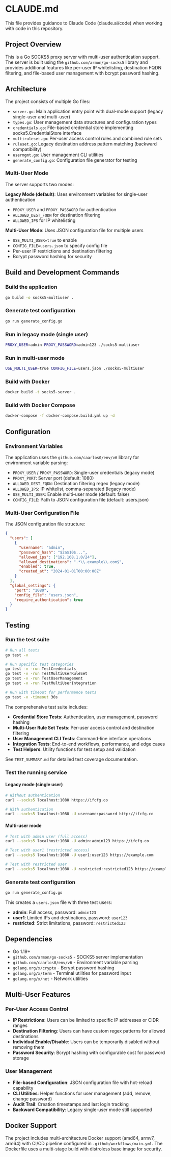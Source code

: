 # CLAUDE.md

This file provides guidance to Claude Code (claude.ai/code) when working with code in this repository.

## Project Overview

This is a Go SOCKS5 proxy server with multi-user authentication support. The server is built using the `github.com/armon/go-socks5` library and provides additional features like per-user IP whitelisting, destination FQDN filtering, and file-based user management with bcrypt password hashing.

## Architecture

The project consists of multiple Go files:

- `server.go`: Main application entry point with dual-mode support (legacy single-user and multi-user)
- `types.go`: User management data structures and configuration types
- `credentials.go`: File-based credential store implementing socks5.CredentialStore interface
- `multiruleset.go`: Per-user access control rules and combined rule sets
- `ruleset.go`: Legacy destination address pattern matching (backward compatibility)
- `usermgmt.go`: User management CLI utilities
- `generate_config.go`: Configuration file generator for testing

### Multi-User Mode

The server supports two modes:

**Legacy Mode (default)**: Uses environment variables for single-user authentication
- `PROXY_USER` and `PROXY_PASSWORD` for authentication
- `ALLOWED_DEST_FQDN` for destination filtering
- `ALLOWED_IPS` for IP whitelisting

**Multi-User Mode**: Uses JSON configuration file for multiple users
- `USE_MULTI_USER=true` to enable
- `CONFIG_FILE=users.json` to specify config file
- Per-user IP restrictions and destination filtering
- Bcrypt password hashing for security

## Build and Development Commands

### Build the application
```bash
go build -o socks5-multiuser .
```

### Generate test configuration
```bash
go run generate_config.go
```

### Run in legacy mode (single user)
```bash
PROXY_USER=admin PROXY_PASSWORD=admin123 ./socks5-multiuser
```

### Run in multi-user mode
```bash
USE_MULTI_USER=true CONFIG_FILE=users.json ./socks5-multiuser
```

### Build with Docker
```bash
docker build -t socks5-server .
```

### Build with Docker Compose
```bash
docker-compose -f docker-compose.build.yml up -d
```

## Configuration

### Environment Variables

The application uses the `github.com/caarlos0/env/v6` library for environment variable parsing:

- `PROXY_USER` / `PROXY_PASSWORD`: Single-user credentials (legacy mode)
- `PROXY_PORT`: Server port (default: 1080)
- `ALLOWED_DEST_FQDN`: Destination filtering regex (legacy mode)
- `ALLOWED_IPS`: IP whitelist, comma-separated (legacy mode)
- `USE_MULTI_USER`: Enable multi-user mode (default: false)
- `CONFIG_FILE`: Path to JSON configuration file (default: users.json)

### Multi-User Configuration File

The JSON configuration file structure:
```json
{
  "users": [
    {
      "username": "admin",
      "password_hash": "$2a$10$...",
      "allowed_ips": ["192.168.1.0/24"],
      "allowed_destinations": ".*\\.example\\.com$",
      "enabled": true,
      "created_at": "2024-01-01T00:00:00Z"
    }
  ],
  "global_settings": {
    "port": "1080",
    "config_file": "users.json",
    "require_authentication": true
  }
}
```

## Testing

### Run the test suite
```bash
# Run all tests
go test -v

# Run specific test categories
go test -v -run TestCredentials
go test -v -run TestMultiUserRuleSet
go test -v -run TestUserManagement
go test -v -run TestMultiUserIntegration

# Run with timeout for performance tests
go test -v -timeout 30s
```

The comprehensive test suite includes:
- **Credential Store Tests**: Authentication, user management, password hashing
- **Multi-User Rule Set Tests**: Per-user access control and destination filtering
- **User Management CLI Tests**: Command-line interface operations
- **Integration Tests**: End-to-end workflows, performance, and edge cases
- **Test Helpers**: Utility functions for test setup and validation

See `TEST_SUMMARY.md` for detailed test coverage documentation.

### Test the running service

#### Legacy mode (single user)
```bash
# Without authentication
curl --socks5 localhost:1080 https://ifcfg.co

# With authentication
curl --socks5 localhost:1080 -U username:password http://ifcfg.co
```

#### Multi-user mode
```bash
# Test with admin user (full access)
curl --socks5 localhost:1080 -U admin:admin123 https://ifcfg.co

# Test with user1 (restricted access)
curl --socks5 localhost:1080 -U user1:user123 https://example.com

# Test with restricted user
curl --socks5 localhost:1080 -U restricted:restricted123 https://example.com
```

### Generate test configuration
```bash
go run generate_config.go
```

This creates a `users.json` file with three test users:
- **admin**: Full access, password: `admin123`
- **user1**: Limited IPs and destinations, password: `user123`
- **restricted**: Strict limitations, password: `restricted123`

## Dependencies

- Go 1.19+
- `github.com/armon/go-socks5` - SOCKS5 server implementation
- `github.com/caarlos0/env/v6` - Environment variable parsing
- `golang.org/x/crypto` - Bcrypt password hashing
- `golang.org/x/term` - Terminal utilities for password input
- `golang.org/x/net` - Network utilities

## Multi-User Features

### Per-User Access Control
- **IP Restrictions**: Users can be limited to specific IP addresses or CIDR ranges
- **Destination Filtering**: Users can have custom regex patterns for allowed destinations
- **Individual Enable/Disable**: Users can be temporarily disabled without removing them
- **Password Security**: Bcrypt hashing with configurable cost for password storage

### User Management
- **File-based Configuration**: JSON configuration file with hot-reload capability
- **CLI Utilities**: Helper functions for user management (add, remove, change password)
- **Audit Trail**: Creation timestamps and last login tracking
- **Backward Compatibility**: Legacy single-user mode still supported

## Docker Support

The project includes multi-architecture Docker support (amd64, armv7, arm64) with CI/CD pipeline configured in `.github/workflows/main.yml`. The Dockerfile uses a multi-stage build with distroless base image for security.